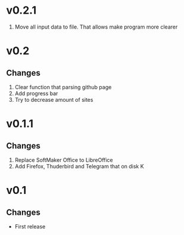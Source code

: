# v0.2.1
1. Move all input data to file. That allows make program more clearer

# v0.2
## Changes
1. Clear function that parsing github page
2. Add progress bar
3. Try to decrease amount of sites

# v0.1.1
## Changes
1. Replace SoftMaker Office to LibreOffice
2. Add Firefox, Thuderbird and Telegram that on disk K

# v0.1
## Changes
- First release

